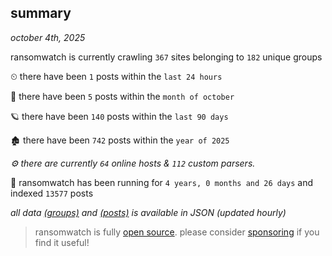
## summary
_october 4th, 2025_

ransomwatch is currently crawling `367` sites belonging to `182` unique groups

⏲ there have been `1` posts within the `last 24 hours`

🦈 there have been `5` posts within the `month of october`

🪐 there have been `140` posts within the `last 90 days`

🏚 there have been `742` posts within the `year of 2025`

_⚙️ there are currently `64` online hosts & `112` custom parsers._

🦕 ransomwatch has been running for `4 years, 0 months and 26 days` and indexed `13577` posts

_all data  [(groups)](http://ransomwhat.telemetry.ltd/groups) and [(posts)](http://ransomwhat.telemetry.ltd/posts) is available in JSON (updated hourly)_

> ransomwatch is fully [open source](https://github.com/joshhighet/ransomwatch#ransomwatch--). please consider [sponsoring](https://github.com/sponsors/joshhighet) if you find it useful!
